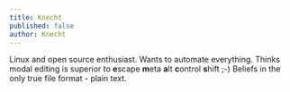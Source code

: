 ```yaml
---
title: Knecht
published: false
author: Knecht
---
```


Linux and open source enthusiast. Wants to automate everything. Thinks modal editing is superior to **e**scape **m**eta **a**lt **c**ontrol **s**hift ;-) Beliefs in the only true file format - plain text.
